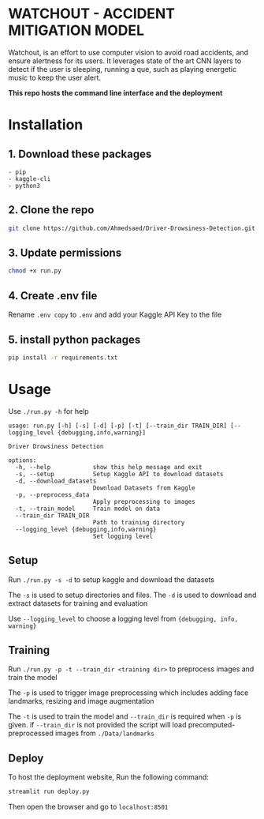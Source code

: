 # WATCHOUT - ACCIDENT MITIGATION MODEL

Watchout, is an effort to use computer vision to avoid road accidents, and ensure alertness for its users. It leverages state of the art CNN layers to detect if the user is sleeping, running a que, such as playing energetic music to keep the user alert.

**This repo hosts the command line interface and the deployment**

# Installation
## 1. Download these packages

    - pip
    - kaggle-cli
    - python3

## 2. Clone the repo
```bash
git clone https://github.com/Ahmedsaed/Driver-Drowsiness-Detection.git
```

## 3. Update permissions 
```bash
chmod +x run.py 
``` 

## 4. Create .env file
Rename `.env copy` to `.env` and add your Kaggle API Key to the file 


## 5. install python packages
```bash
pip install -r requirements.txt
```

# Usage
Use `./run.py -h` for help

```
usage: run.py [-h] [-s] [-d] [-p] [-t] [--train_dir TRAIN_DIR] [--logging_level {debugging,info,warning}]

Driver Drowsiness Detection

options:
  -h, --help            show this help message and exit
  -s, --setup           Setup Kaggle API to download datasets
  -d, --download_datasets
                        Download Datasets from Kaggle
  -p, --preprocess_data
                        Apply preprocessing to images
  -t, --train_model     Train model on data
  --train_dir TRAIN_DIR
                        Path to training directory
  --logging_level {debugging,info,warning}
                        Set logging level
```

## Setup
Run `./run.py -s -d` to setup kaggle and download the datasets

The `-s` is used to setup directories and files. The `-d` is used to download and extract datasets for training and evaluation

Use `--logging_level` to choose a logging level from `{debugging, info, warning}`

## Training 
Run `./run.py -p -t --train_dir <training dir>`  to preprocess images and train the model

The `-p` is used to trigger image preprocessing which includes adding face landmarks, resizing and image augmentation

The `-t` is used to train the model and `--train_dir` is required when `-p` is given.
if `--train_dir` is not provided the script will load precomputed-preprocessed images from `./Data/landmarks`

## Deploy 
To host the deployment website, Run the following command:
```bash
streamlit run deploy.py
```
Then open the browser and go to `localhost:8501`


